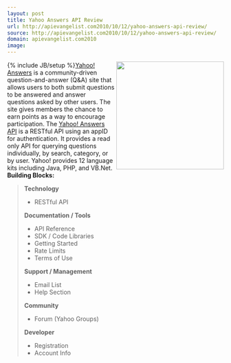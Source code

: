 ```yaml
---
layout: post
title: Yahoo Answers API Review
url: http://apievangelist.com2010/10/12/yahoo-answers-api-review/
source: http://apievangelist.com2010/10/12/yahoo-answers-api-review/
domain: apievangelist.com2010
image: 
---
```

{% include JB/setup %}<img src="http://kinlane-productions.s3.amazonaws.com/api-evangelist/yahoo-answers-logo.gif"  width="250" align="right" /><a href="http://answers.yahoo.com/">Yahoo! Answers</a> is a community-driven question-and-answer (Q&amp;A) site that allows users to both submit questions to be answered and answer questions asked by other users. The site gives members the chance to earn points as a way to encourage participation.
The <a href="http://developer.yahoo.com/answers/">Yahoo! Answers API</a> is a RESTful API using an appID for authentication. It provides a read only API for querying questions individually, by search, category, or by user. Yahoo! provides 12 language kits including Java, PHP, and VB.Net.
<strong>Building Blocks:</strong>
<blockquote>
     <strong>Technology</strong>
     <ul>
          <li>RESTful API
          </li>
     </ul><strong>Documentation / Tools</strong>
     <ul>
          <li>API Reference
          </li>
          <li>SDK / Code Libraries
          </li>
          <li>Getting Started
          </li>
          <li>Rate Limits
          </li>
          <li>Terms of Use
          </li>
     </ul><strong>Support / Management</strong>
     <ul>
          <li>Email List
          </li>
          <li>Help Section
          </li>
     </ul><strong>Community</strong>
     <ul>
          <li>Forum (Yahoo Groups)
          </li>
     </ul><strong>Developer</strong>
     <ul>
          <li>Registration
          </li>
          <li>Account Info
          </li>
     </ul>
</blockquote>
